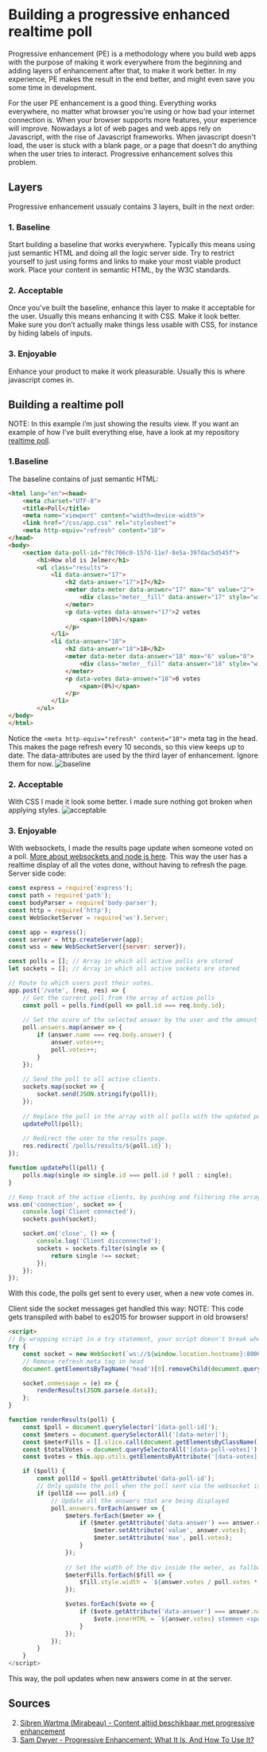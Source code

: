 # Building a progressive enhanced realtime poll

Progressive enhancement (PE) is a methodology where you build web apps with the purpose of making it work everywhere from the beginning and adding layers of enhancement after that, to make it work better. In my experience, PE makes the result in the end better, and might even save you some time in development.

For the user PE enhancement is a good thing. Everything works everywhere, no matter what browser you're using or how bad your internet connection is. When your browser supports more features, your experience will improve. Nowadays a lot of web pages and web apps rely on Javascript, with the rise of Javascript frameworks. When javascript doesn't load, the user is stuck with a blank page, or a page that doesn't do anything when the user tries to interact. Progressive enhancement solves this problem.

## Layers
Progressive enhancement ussualy contains 3 layers, built in the next order: 

### 1. Baseline
Start building a baseline that works everywhere. Typically this means using just semantic HTML and doing all the logic server side. Try to restrict yourself to just using forms and links to make your most viable product work. Place your content in semantic HTML, by the W3C standards.

### 2. Acceptable
Once you've built the baseline, enhance this layer to make it acceptable for the user. Usually this means enhancing it with CSS. Make it look better. Make sure you don’t actually make things less usable with CSS, for instance by hiding labels of inputs.

### 3. Enjoyable
Enhance your product to make it work pleasurable. Usually this is where javascript comes in.

## Building a realtime poll

NOTE: In this example i’m just showing the results view. If you want an example of how I’ve built everything else, have a look at my repository [realtime poll](https://github.com/Frankwarnaar/minor-browser-technologies-realtime-poll).

### 1.Baseline
The baseline contains of just semantic HTML:
```html
<html lang="en"><head>
	<meta charset="UTF-8">
	<title>Poll</title>
	<meta name="viewport" content="width=device-width">
	<link href="/css/app.css" rel="stylesheet">
	<meta http-equiv="refresh" content="10">
</head>
<body>
	<section data-poll-id="f0c706c0-157d-11e7-8e5a-397dac5d545f">
		<h1>How old is Jelmer</h1>
		<ul class="results">
			<li data-answer="17">
				<h2 data-answer="17">17</h2>
				<meter data-meter data-answer="17" max="6" value="2">
					<div class="meter__fill" data-answer="17" style="width: 33.33333333333333%"></div>
				</meter>
				<p data-votes data-answer="17">2 votes
					<span>(100%)</span>
				</p>
			</li>
			<li data-answer="18">
				<h2 data-answer="18">18</h2>
				<meter data-meter data-answer="18" max="6" value="0">
					<div class="meter__fill" data-answer="18" style="width: 0%"></div>
				</meter>
				<p data-votes data-answer="18">0 votes
					<span>(0%)</span>
				</p>
			</li>
		</ul>
</body>
</html>
```
Notice the `<meta http-equiv="refresh" content="10">` meta tag in the head. This makes the page refresh every 10 seconds, so this view keeps up to date. The data-attributes are used by the third layer of enhancement. Ignore them for now.
![baseline](https://raw.githubusercontent.com/Frankwarnaar/minor-weekly-nerd/master/6.progressive_enhancement/baseline.png?token=ANgg99g5ChVA03HuxhZJBo-eY7LVW6Ieks5ZO70awA%3D%3D)

### 2. Acceptable
With CSS I made it look some better. I made sure nothing got broken when applying styles.
![acceptable](https://github.com/Frankwarnaar/minor-weekly-nerd/blob/master/6.progressive_enhancement/acceptable.png?raw=true)

### 3. Enjoyable
With websockets, I made the results page update when someone voted on a poll. [More about websockets and node js here](https://www.npmjs.com/package/ws). This way the user has a realtime display of all the votes done, without having to refresh the page.
Server side code:
```js
const express = require('express');
const path = require('path');
const bodyParser = require('body-parser');
const http = require('http');
const WebSocketServer = require('ws').Server;

const app = express();
const server = http.createServer(app);
const wss = new WebSocketServer({server: server});

const polls = []; // Array in which all active polls are stored
let sockets = []; // Array in which all active sockets are stored

// Route to which users post their votes. 
app.post('/vote', (req, res) => {
	// Get the current poll from the array of active polls
	const poll = polls.find(poll => poll.id === req.body.id);
	
	// Set the score of the selected answer by the user and the amount of total votes 1 higher
	poll.answers.map(answer => {
		if (answer.name === req.body.answer) {
			answer.votes++;
			poll.votes++;
		}
	});
	
	// Send the poll to all active clients.
	sockets.map(socket => {
		socket.send(JSON.stringify(poll));
	});
	
	// Replace the poll in the array with all polls with the updated poll.
	updatePoll(poll);
	
	// Redirect the user to the results page.
	res.redirect(`/polls/results/${poll.id}`);
});

function updatePoll(poll) {
	polls.map(single => single.id === poll.id ? poll : single);
}

// Keep track of the active clients, by pushing and filtering the array 'sockets' when a client connects or disconnects.
wss.on('connection', socket => {
	console.log('Client connected');
	sockets.push(socket);

	socket.on('close', () => {
		console.log('Client disconnected');
		sockets = sockets.filter(single => {
			return single !== socket;
		});
	});
});
```
With this code, the polls get sent to every user, when a new vote comes in.

Client side the socket messages get handled this way:
NOTE: This code gets transpiled with babel to es2015 for browser support in old browsers!
```html
<script>
// By wrapping script in a try statement, your script doesn't break when errors happen.
try {
	const socket = new WebSocket(`ws://${window.location.hostname}:8000`, 'echo-protocol');
	// Remove refresh meta tag in head
	document.getElementsByTagName('head')[0].removeChild(document.querySelector('meta[content="10"]'))

	socket.onmessage = (e) => {
		renderResults(JSON.parse(e.data));
	};
}

function renderResults(poll) {
	const $poll = document.querySelector('[data-poll-id]');
	const $meters = document.querySelectorAll('[data-meter]');
	const $meterFills = [].slice.call(document.getElementsByClassName('meter__fill')); // Convert nodelist to array
	const $totalVotes = document.querySelectorAll('[data-poll-votes]');
	const $votes = this.app.utils.getElementsByAttribute('[data-votes]');

	if ($poll) {
		const pollId = $poll.getAttribute('data-poll-id');
		// Only update the poll when the poll sent via the websocket is the same poll that is being displayed.
		if (pollId === poll.id) {
			// Update all the answers that are being displayed
			poll.answers.forEach(answer => {
				$meters.forEach($meter => {
					if ($meter.getAttribute('data-answer') === answer.name) {
						$meter.setAttribute('value', answer.votes);
						$meter.setAttribute('max', poll.votes);
					}
				});
				
				// Set the width of the div inside the meter, as fallback for browsers that don't support meters.
				$meterFills.forEach($fill => {
					$fill.style.width = `${answer.votes / poll.votes * 100}%`;
				});

				$votes.forEach($vote => {
					if ($vote.getAttribute('data-answer') === answer.name) {
						$vote.innerHTML = `${answer.votes} stemmen <span>(${(answer.votes / poll.votes * 100).toFixed()}%)</span>`;
					}
				});
			});
		}
	}
</script>
```
This way, the poll updates when new answers come in at the server. 

## Sources
2. [Sibren Wartma (Mirabeau) - Content altijd beschikbaar met progressive enhancement ](https://www.mirabeau.nl/nl-nl/nieuws/artikel/2016/content-altijd-beschikbaar-met-progressive-enhancement)
1. [Sam Dwyer - Progressive Enhancement: What It Is, And How To Use It?](https://www.smashingmagazine.com/2009/04/progressive-enhancement-what-it-is-and-how-to-use-it/)
